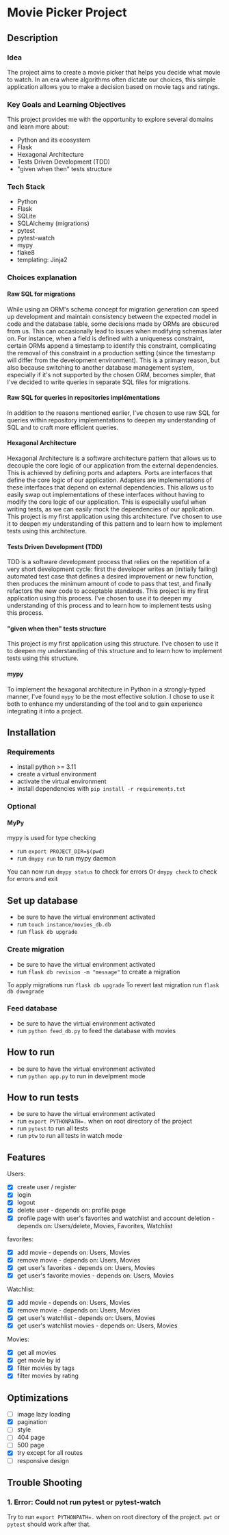 # Movie Picker Project

## Description

### Idea

The project aims to create a movie picker that helps you decide what movie to watch. In an era where algorithms often dictate our choices, this simple application allows you to make a decision based on movie tags and ratings.

### Key Goals and Learning Objectives

This project provides me with the opportunity to explore several domains and learn more about:

- Python and its ecosystem
- Flask
- Hexagonal Architecture
- Tests Driven Development (TDD)
- "given when then" tests structure

### Tech Stack

- Python
- Flask
- SQLite
- SQLAlchemy (migrations)
- pytest
- pytest-watch
- mypy
- flake8
- templating: Jinja2

### Choices explanation

#### Raw SQL for migrations

While using an ORM's schema concept for migration generation can speed up development and maintain consistency between the expected model in code and the database table, some decisions made by ORMs are obscured from us. This can occasionally lead to issues when modifying schemas later on. For instance, when a field is defined with a uniqueness constraint, certain ORMs append a timestamp to identify this constraint, complicating the removal of this constraint in a production setting (since the timestamp will differ from the development environment). This is a primary reason, but also because switching to another database management system, especially if it's not supported by the chosen ORM, becomes simpler, that I've decided to write queries in separate SQL files for migrations.

#### Raw SQL for queries in repositories implémentations

In addition to the reasons mentioned earlier, I've chosen to use raw SQL for queries within repository implementations to deepen my understanding of SQL and to craft more efficient queries.

#### Hexagonal Architecture

Hexagonal Architecture is a software architecture pattern that allows us to decouple the core logic of our application from the external dependencies. This is achieved by defining ports and adapters. Ports are interfaces that define the core logic of our application. Adapters are implementations of these interfaces that depend on external dependencies. This allows us to easily swap out implementations of these interfaces without having to modify the core logic of our application. This is especially useful when writing tests, as we can easily mock the dependencies of our application.
This project is my first application using this architecture. I've chosen to use it to deepen my understanding of this pattern and to learn how to implement tests using this architecture.

#### Tests Driven Development (TDD)

TDD is a software development process that relies on the repetition of a very short development cycle: first the developer writes an (initially failing) automated test case that defines a desired improvement or new function, then produces the minimum amount of code to pass that test, and finally refactors the new code to acceptable standards. This project is my first application using this process. I've chosen to use it to deepen my understanding of this process and to learn how to implement tests using this process.

#### "given when then" tests structure

This project is my first application using this structure. I've chosen to use it to deepen my understanding of this structure and to learn how to implement tests using this structure.

#### mypy

To implement the hexagonal architecture in Python in a strongly-typed manner, I've found `mypy` to be the most effective solution. I chose to use it both to enhance my understanding of the tool and to gain experience integrating it into a project.

## Installation

### Requirements

- install python >= 3.11
- create a virtual environment
- activate the virtual environment
- install dependencies with `pip install -r requirements.txt`

### Optional

#### MyPy

mypy is used for type checking

- run `export PROJECT_DIR=$(pwd)`
- run `dmypy run` to run mypy daemon

You can now run `dmypy status` to check for errors
Or `dmypy check` to check for errors and exit

## Set up database

- be sure to have the virtual environment activated
- run `touch instance/movies_db.db`
- run `flask db upgrade`

### Create migration

- be sure to have the virtual environment activated
- run `flask db revision -m "message"` to create a migration

To apply migrations run `flask db upgrade`
To revert last migration run `flask db downgrade`

### Feed database

- be sure to have the virtual environment activated
- run `python feed_db.py` to feed the database with movies

## How to run

- be sure to have the virtual environment activated
- run `python app.py` to run in develpment mode

## How to run tests

- be sure to have the virtual environment activated
- run `export PYTHONPATH=.` when on root directory of the project
- run `pytest` to run all tests
- run `ptw` to run all tests in watch mode

## Features

Users:

- [X] create user / register
- [X] login
- [X] logout
- [X] delete user - depends on: profile page
- [X] profile page with user's favorites and watchlist and account deletion - depends on: Users/delete, Movies, Favorites, Watchlist

favorites:

- [X] add movie - depends on: Users, Movies
- [X] remove movie - depends on: Users, Movies
- [X] get user's favorites - depends on: Users, Movies
- [X] get user's favorite movies - depends on: Users, Movies

Watchlist:

- [X] add movie - depends on: Users, Movies
- [X] remove movie - depends on: Users, Movies
- [X] get user's watchlist - depends on: Users, Movies
- [X] get user's watchlist movies - depends on: Users, Movies

Movies:

- [X] get all movies
- [X] get movie by id
- [X] filter movies by tags
- [X] filter movies by rating

## Optimizations

- [ ] image lazy loading
- [X] pagination
- [ ] style
- [ ] 404 page
- [ ] 500 page
- [X] try except for all routes
- [ ] responsive design

## Trouble Shooting

### 1. Error: Could not run pytest or pytest-watch

Try to run `export PYTHONPATH=.` when on root directory of the project. `pwt` or `pytest` should work after that.
